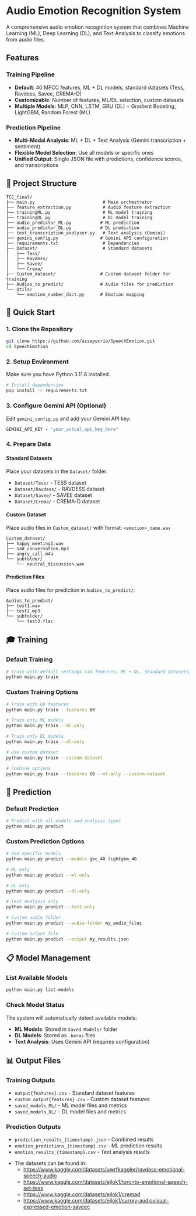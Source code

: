 # Audio Emotion Recognition System

A comprehensive audio emotion recognition system that combines Machine Learning (ML), Deep Learning (DL), and Text Analysis to classify emotions from audio files.

## Features

### **Training Pipeline**
- **Default**: 40 MFCC features, ML + DL models, standard datasets (Tess, Ravdess, Savee, CREMA-D)
- **Customizable**: Number of features, ML/DL selection, custom datasets
- **Multiple Models**: MLP, CNN, LSTM, GRU (DL) + Gradient Boosting, LightGBM, Random Forest (ML)

### **Prediction Pipeline**
- **Multi-Modal Analysis**: ML + DL + Text Analysis (Gemini transcription + sentiment)
- **Flexible Model Selection**: Use all models or specific ones
- **Unified Output**: Single JSON file with predictions, confidence scores, and transcriptions

## 📁 Project Structure

```
TCC_final/
├── main.py                          # Main orchestrator
├── feature_extraction.py            # Audio feature extraction
├── trainingML.py                    # ML model training
├── trainingDL.py                    # DL model training
├── audio_predictor_ML.py           # ML prediction
├── audio_predictor_DL.py           # DL prediction
├── text_transcription_analyzer.py   # Text analysis (Gemini)
├── gemini_config.py                # Gemini API configuration
├── requirements.txt                 # Dependencies
├── Dataset/                         # Standard datasets
│   ├── Tess/
│   ├── Ravdess/
│   ├── Savee/
│   └── Crema/
├── Custom_dataset/                 # Custom dataset folder for training
├── Audios_to_predict/              # Audio files for prediction
└── Utils/
    └── emotion_number_dict.py      # Emotion mapping
```

## 🚀 Quick Start

### 1. Clone the Repository

```bash
git clone https://github.com/aisepucrio/SpeechEmotion.git
cd SpeechEmotion
```

### 2. Setup Environment

Make sure you have Python 3.11.8 installed.

```bash
# Install dependencies
pip install -r requirements.txt
```

### 3. Configure Gemini API (Optional)

Edit `gemini_config.py` and add your Gemini API key:
```python
GEMINI_API_KEY = "your_actual_api_key_here"
```

### 4. Prepare Data

#### Standard Datasets
Place your datasets in the `Dataset/` folder:
- `Dataset/Tess/` - TESS dataset
- `Dataset/Ravdess/` - RAVDESS dataset  
- `Dataset/Savee/` - SAVEE dataset
- `Dataset/Crema/` - CREMA-D dataset

#### Custom Dataset
Place audio files in `Custom_dataset/` with format: `<emotion>_name.wav`
```
Custom_dataset/
├── happy_meeting1.wav
├── sad_conversation.mp3
├── angry_call.m4a
└── subfolder/
    └── neutral_discussion.wav
```

#### Prediction Files
Place audio files for prediction in `Audios_to_predict/`:
```
Audios_to_predict/
├── test1.wav
├── test2.mp3
└── subfolder/
    └── test3.flac
```

## 🎓 Training

### Default Training
```bash
# Train with default settings (40 features, ML + DL, standard datasets)
python main.py train
```

### Custom Training Options
```bash
# Train with 60 features
python main.py train --features 60

# Train only ML models
python main.py train --ml-only

# Train only DL models  
python main.py train --dl-only

# Use custom dataset
python main.py train --custom-dataset

# Combine options
python main.py train --features 60 --ml-only --custom-dataset
```

## 🔮 Prediction

### Default Prediction
```bash
# Predict with all models and analysis types
python main.py predict
```

### Custom Prediction Options
```bash
# Use specific models
python main.py predict --models gbc_40 lightgbm_40

# ML only
python main.py predict --ml-only

# DL only
python main.py predict --dl-only

# Text analysis only
python main.py predict --text-only

# Custom audio folder
python main.py predict --audio-folder my_audio_files

# Custom output file
python main.py predict --output my_results.json
```

## 📋 Model Management

### List Available Models
```bash
python main.py list-models
```

### Check Model Status
The system will automatically detect available models:
- **ML Models**: Stored in `Saved Models/` folder
- **DL Models**: Stored as `.keras` files
- **Text Analysis**: Uses Gemini API (requires configuration)

## 📊 Output Files

### Training Outputs
- `output{features}.csv` - Standard dataset features
- `custom_output{features}.csv` - Custom dataset features
- `saved_models_ML/` - ML model files and metrics
- `saved_models_DL/` - DL model files and metrics

### Prediction Outputs
- `prediction_results_{timestamp}.json` - Combined results
- `emotion_predictions_{timestamp}.csv` - ML prediction results
- `emotion_results_{timestamp}.csv` - Text analysis results

* The datasets can be found in: 
  - https://www.kaggle.com/datasets/uwrfkaggler/ravdess-emotional-speech-audio
  - https://www.kaggle.com/datasets/ejlok1/toronto-emotional-speech-set-tess
  - https://www.kaggle.com/datasets/ejlok1/cremad
  - https://www.kaggle.com/datasets/ejlok1/surrey-audiovisual-expressed-emotion-saveec

